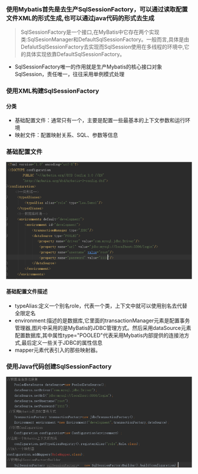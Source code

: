 ### 使用Mybatis首先是去生产SqlSessionFactory，可以通过读取配置文件XML的形式生成,也可以通过java代码的形式去生成
>SqlSessionFactory是一个接口,在MyBatis中它存在两个实现类:SqlSesionManager和DefaultSqlSessionFactory。一般而言,具体是由DefalutSqlSessionFactory去实现而SqlSession使用在多线程的环境中,它的具体实现依靠DefaultSqlSessionFactory。
- SqlSessionFactory唯一的作用就是生产Mybatis的核心接口对象SqlSession，责任唯一，往往采用单例模式处理
### 使用XML构建SqlSessionFactory
#### 分类
- 基础配置文件：通常只有一个，主要是配置一些最基本的上下文参数和运行环境
- 映射文件：配置映射关系、SQL、参数等信息
### 基础配置文件
![image](config.png)
#### 基础配置文件描述
- typeAlias:定义一个别名role，代表一个类，上下文中就可以使用别名去代替全限定名
- environment:描述的是数据库,它里面的transactionManager元素是配置事务管理器,图片中采用的是MyBatis的JDBC管理方式。然后采用dataSource元素配置数据库,其中属性type="POOLED"代表采用Mybatis内部提供的连接池方式,最后定义一些关于JDBC的属性信息
- mapper元素代表引入的那些映射器。
### 使用Java代码创建SqlSessionFactory
![image](SqlSesFac.png)

